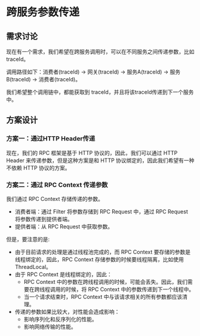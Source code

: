 # 跨服务参数传递

## 需求讨论

现在有一个需求，我们希望在跨服务调用时，可以在不同服务之间传递参数，比如 traceId。

调用路径如下：消费者(traceId) -> 网关(traceId) -> 服务A(traceId) -> 服务B(traceId) -> 消费者(traceId)。

我们希望整个调用链中，都能获取到 traceId，并且将该traceId传递到下一个服务中。

## 方案设计

### 方案一：通过HTTP Header传递

现在，我们的 RPC 框架是基于 HTTP 协议的，因此，我们可以通过 HTTP Header 来传递参数，但是这种方案是和 HTTP 协议绑定的，因此我们希望有一种不依赖 HTTP 协议的方案。

### 方案二：通过 RPC Context 传递参数

我们通过 RPC Context 存储传递的参数。

- 消费者端：通过 Filter 将参数存储到 RPC Request 中，通过 RPC Request 将参数传递到提供者端。
- 提供者端：从 RPC Request 中获取参数。

但是，要注意的是:

- 由于目前请求的处理是通过线程池完成的，而 RPC Context 要存储的参数是线程绑定的，因此，RPC Context 存储参数的时候要线程隔离，比如使用 ThreadLocal。
- 由于 RPC Context 是线程绑定的，因此：
  - RPC Context 中的参数在跨线程调用的时候，可能会丢失。因此，我们需要在跨线程调用的时候，将 RPC Context 中的参数传递到下一个线程中。
  - 当一个请求结束时，RPC Context 中与该请求相关的所有参数都应该清理。
- 传递的参数如果比较大，对性能会造成影响：
  - 影响序列化和反序列化的性能。
  - 影响网络传输的性能。